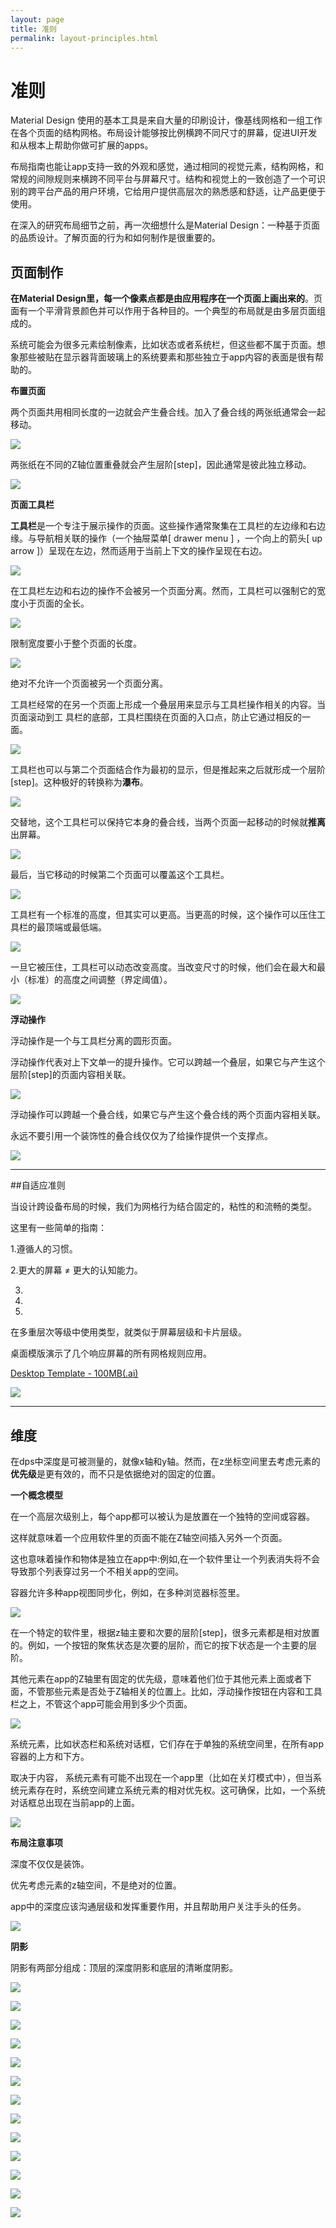 ```yaml
---
layout: page
title: 准则
permalink: layout-principles.html
---
```


准则
===============

Material Design 使用的基本工具是来自大量的印刷设计，像基线网格和一组工作在各个页面的结构网格。布局设计能够按比例横跨不同尺寸的屏幕，促进UI开发和从根本上帮助你做可扩展的apps。


布局指南也能让app支持一致的外观和感觉，通过相同的视觉元素，结构网格，和常规的间隙规则来横跨不同平台与屏幕尺寸。结构和视觉上的一致创造了一个可识别的跨平台产品的用户环境，它给用户提供高层次的熟悉感和舒适，让产品更便于使用。


在深入的研究布局细节之前，再一次细想什么是Material Design：一种基于页面的品质设计。了解页面的行为和如何制作是很重要的。

## 页面制作

**在Material Design里，每一个像素点都是由应用程序在一个页面上画出来的**。页面有一个平滑背景颜色并可以作用于各种目的。一个典型的布局就是由多层页面组成的。

系统可能会为很多元素绘制像素，比如状态或者系统栏，但这些都不属于页面。想象那些被贴在显示器背面玻璃上的系统要素和那些独立于app内容的表面是很有帮助的。


**布置页面**

两个页面共用相同长度的一边就会产生叠合线。加入了叠合线的两张纸通常会一起移动。

![](images/Layout-principles-papercraft-papercraft-01a_large_mdpi.png)


两张纸在不同的Z轴位置重叠就会产生层阶[step]，因此通常是彼此独立移动。


![](images/Layout-principles-papercraft-papercraft-03a_large_mdpi.png)

**页面工具栏**

**工具栏**是一个专注于展示操作的页面。这些操作通常聚集在工具栏的左边缘和右边缘。与导航相关联的操作（一个抽屉菜单[ drawer menu ] ，一个向上的箭头[ up arrow ]）呈现在左边，然而适用于当前上下文的操作呈现在右边。

![](images/layout-principles-papercraft-papercraft-03_MISSINGASSET_large_mdpi.png)

在工具栏左边和右边的操作不会被另一个页面分离。然而，工具栏可以强制它的宽度小于页面的全长。

![](images/papercraft-04_large_mdpi.png)

限制宽度要小于整个页面的长度。

![](images/papercraft-04_dont_large_mdpi.png)

绝对不允许一个页面被另一个页面分离。


工具栏经常的在另一个页面上形成一个叠层用来显示与工具栏操作相关的内容。当页面滚动到工
具栏的底部，工具栏围绕在页面的入口点，防止它通过相反的一面。

![](images/layout-principles-papercraft-papercraft-05a_large_mdpi.png)

工具栏也可以与第二个页面结合作为最初的显示，但是推起来之后就形成一个层阶[step]。这种极好的转换称为**瀑布**。


![](images/layout-principles-papercraft-papercraft-06a_large_mdpi.png)

交替地，这个工具栏可以保持它本身的叠合线，当两个页面一起移动的时候就**推离**出屏幕。

![](images/layout-principles-papercraft-papercraft-07a_large_mdpi.png)

最后，当它移动的时候第二个页面可以覆盖这个工具栏。

![](images/layout-principles-papercraft-papercraft-08a_large_mdpi.png)


工具栏有一个标准的高度，但其实可以更高。当更高的时候，这个操作可以压住工具栏的最顶端或最低端。

![](images/layout-principles-papercraft-papercraft-09a_large_mdpi.png)

一旦它被压住，工具栏可以动态改变高度。当改变尺寸的时候，他们会在最大和最小（标准）的高度之间调整（界定阈值）。

![](images/layout-principles-papercraft-papercraft-10a_large_mdpi.png)

**浮动操作**

浮动操作是一个与工具栏分离的圆形页面。

浮动操作代表对上下文单一的提升操作。它可以跨越一个叠层，如果它与产生这个层阶[step]的页面内容相关联。

![](images/layout-principles-papercraft-papercraft-11a_large_mdpi.png)

浮动操作可以跨越一个叠合线，如果它与产生这个叠合线的两个页面内容相关联。

永远不要引用一个装饰性的叠合线仅仅为了给操作提供一个支撑点。


![](images/layout-principles-papercraft-papercraft-12a_large_mdpi.png)



***

##自适应准则

当设计跨设备布局的时候，我们为网格行为结合固定的，粘性的和流畅的类型。

这里有一些简单的指南：

1.遵循人的习惯。

2.更大的屏幕  ≠  更大的认知能力。

3.

4.

5.

在多重层次等级中使用类型，就类似于屏幕层级和卡片层级。

桌面模版演示了几个响应屏幕的所有网格规则应用。

[Desktop Template - 100MB(.ai)](http://material-design.storage.googleapis.com/downloads/Layout_Desktop_Whiteframe.ai)


![](images/layout-principles-responsive-responsive-01_large_mdpi.png)

***

## 维度

在dps中深度是可被测量的，就像x轴和y轴。然而，在z坐标空间里去考虑元素的**优先级**是更有效的，而不只是依据绝对的固定的位置。


**一个概念模型**

在一个高层次级别上，每个app都可以被认为是放置在一个独特的空间或容器。

这样就意味着一个应用软件里的页面不能在Z轴空间插入另外一个页面。

这也意味着操作和物体是独立在app中:例如,在一个软件里让一个列表消失将不会导致那个列表穿过另一个不相关app的空间。

容器允许多种app视图同步化，例如，在多种浏览器标签里。

![](images/layout-principles-dimensionality-dimensionality-01_large_mdpi.png)


在一个特定的软件里，根据z轴主要和次要的层阶[step]，很多元素都是相对放置的。例如，一个按钮的聚焦状态是次要的层阶，而它的按下状态是一个主要的层阶。


其他元素在app的Z轴里有固定的优先级，意味着他们位于其他元素上面或者下面，不管那些元素是否处于Z轴相关的位置上。比如，浮动操作按钮在内容和工具栏之上，不管这个app可能会用到多少个页面。

![](images/layout-principles-dimensionality-dimensionality-02_large_mdpi.png)


系统元素，比如状态栏和系统对话框，它们存在于单独的系统空间里，在所有app容器的上方和下方。

取决于内容， 系统元素有可能不出现在一个app里（比如在关灯模式中），但当系统元素存在时，系统空间建立系统元素的相对优先权。这可确保，比如，一个系统对话框总出现在当前app的上面。

![](images/layout-principles-dimensionality-dimensionality-03_large_mdpi.png)

**布局注意事项**

深度不仅仅是装饰。

优先考虑元素的z轴空间，不是绝对的位置。

app中的深度应该沟通层级和发挥重要作用，并且帮助用户关注手头的任务。


![](images/layout-principles-dimensionality-dimensionality-04_large_mdpi.png)



**阴影**

阴影有两部分组成：顶层的深度阴影和底层的清晰度阴影。

![](images/layout-principles-dimensionality-shadows-01_large_mdpi.png)

![](images/layout-principles-dimensionality-shadows-08_large_mdpi.png)

![](images/layout-principles-dimensionality-shadows-02_large_mdpi.png)

![](images/layout-principles-dimensionality-shadows-08_large_mdpi.png)

![](images/layout-principles-dimensionality-shadows-03_large_mdpi.png)

![](images/layout-principles-dimensionality-shadows-08_large_mdpi.png)

![](images/layout-principles-dimensionality-shadows-04_large_mdpi.png)

![](images/layout-principles-dimensionality-shadows-08_large_mdpi.png)

![](images/layout-principles-dimensionality-shadows-05_large_mdpi.png)

![](images/layout-principles-dimensionality-shadows-08_large_mdpi.png)

![](images/layout-principles-dimensionality-shadows-06_large_mdpi.png)

![](images/layout-principles-dimensionality-shadows-08_large_mdpi.png)

![](images/layout-principles-dimensionality-shadows-07_large_mdpi.png)



